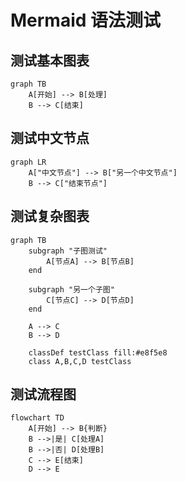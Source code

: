 # Mermaid 语法测试

## 测试基本图表

```mermaid
graph TB
    A[开始] --> B[处理]
    B --> C[结束]
```

## 测试中文节点

```mermaid
graph LR
    A["中文节点"] --> B["另一个中文节点"]
    B --> C["结束节点"]
```

## 测试复杂图表

```mermaid
graph TB
    subgraph "子图测试"
        A[节点A] --> B[节点B]
    end
    
    subgraph "另一个子图"
        C[节点C] --> D[节点D]
    end
    
    A --> C
    B --> D
    
    classDef testClass fill:#e8f5e8
    class A,B,C,D testClass
```

## 测试流程图

```mermaid
flowchart TD
    A[开始] --> B{判断}
    B -->|是| C[处理A]
    B -->|否| D[处理B]
    C --> E[结束]
    D --> E
```